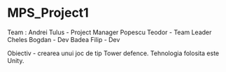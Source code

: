 # MPS_Project1
Team :
Andrei Tulus - Project Manager
Popescu Teodor - Team Leader
Cheles Bogdan - Dev
Badea Filip - Dev

Obiectiv - crearea unui joc de tip Tower defence. Tehnologia folosita este Unity.